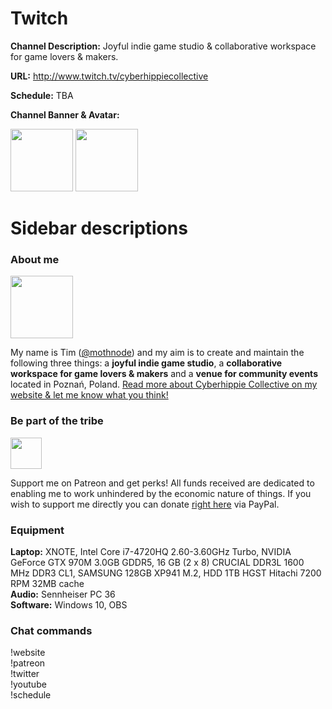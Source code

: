 # Twitch

**Channel Description:** Joyful indie game studio & collaborative workspace for game lovers & makers. 

**URL:** http://www.twitch.tv/cyberhippiecollective

**Schedule:** TBA

**Channel Banner & Avatar:** 

<img src="https://cloud.githubusercontent.com/assets/2768053/12701854/cb519afe-c817-11e5-9ac9-f13f7a1a04dc.png" height="100" /> <img src="https://cloud.githubusercontent.com/assets/2768053/12701865/7e3fe710-c818-11e5-997c-33fae0891c8d.png" height="100" />

# Sidebar descriptions

### About me

<img src="https://cloud.githubusercontent.com/assets/2768053/12680871/3b79ba0e-c6ac-11e5-8870-58fdb2f1c891.png" width="100" height="100" />

My name is Tim ([@mothnode](http://www.twitter.com/mothnode)) and my aim is to create and maintain the following three things: a **joyful indie game studio**, a **collaborative workspace for game lovers & makers** and a **venue for community events** located in Poznań, Poland. [Read more about Cyberhippie Collective on my website & let me know what you think!](http://www.cyberhippie.co)

### Be part of the tribe

<img src="https://cloud.githubusercontent.com/assets/2768053/12701821/b150adf8-c816-11e5-8ba0-ed849fdff779.png" height="50" />

Support me on Patreon and get perks! All funds received are dedicated to enabling me to work unhindered by the economic nature of things. If you wish to support me directly you can donate [right here](https://streamtip.com/t/cyberhippiecollective) via PayPal.

### Equipment
**Laptop:** XNOTE, Intel Core i7-4720HQ 2.60-3.60GHz Turbo, NVIDIA GeForce GTX 970M 3.0GB GDDR5, 16 GB (2 x 8) CRUCIAL DDR3L 1600 MHz DDR3 CL1, SAMSUNG 128GB  XP941 M.2, HDD 1TB HGST Hitachi 7200 RPM 32MB cache  
**Audio:** Sennheiser PC 36  
**Software:** Windows 10, OBS

### Chat commands
!website  
!patreon  
!twitter  
!youtube  
!schedule
